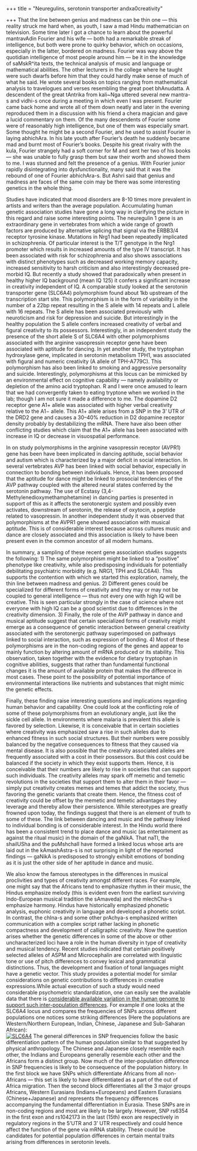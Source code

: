 +++
title = "Neuregulins, serotonin transporter andxa0creativity"

+++
That the line between genius and madness can be thin one — this reality
struck me hard when, as youth, I saw a mad Hindu mathematician on
television. Some time later I got a chance to learn about the powerful
mantravAdin Fourier and his wife — both had a remarkable streak of
intelligence, but both were prone to quirky behavior, which on
occasions, especially in the latter, bordered on madness. Fourier was
way above the quotidian intelligence of most people around him — be it
in the knowledge of saMskR^ita texts, the technical analysis of music
and language or mathematical abilities. The other lecturers in the
college where he taught were such dwarfs before him that they could
hardly make sense of much of what he said. He wrote several books on
topics ranging from mathematical analysis to travelogues and verses
resembling the great poet bhAnudatta. A descendent of the great tAntrika
from kali\~Nga uttered several new mantra-s and vidhi-s once during a
meeting in which even I was present. Fourier came back home and wrote
all of them down neatly and later in the evening reproduced them in a
discussion with his friend a chera magician and gave a lucid commentary
on them. Of the many descendents of Fourier some were of reasonably high
intelligence, but one of them was especially smart. Some thought he
might be a second Fourier, and he used to assist Fourier in laying
abhichAra. In his late youth after Fourier’s death he suddenly became
mad and burnt most of Fourier’s books. Despite his great rivalry with
the kula, Fourier strangely had a soft corner for M and sent her two of
his books — she was unable to fully grasp them but saw their worth and
showed them to me. I was stunned and felt the presence of a genius. With
Fourier junior rapidly disintegrating into dysfunctionality, many said
that it was the rebound of one of Fourier abhichAra-s. But Ashri said
that genius and madness are faces of the same coin may be there was some
interesting genetics in the whole thing.

Studies have indicated that mood disorders are 8-10 times more prevalent
in artists and writers than the average population. Accumulating human
genetic association studies have gone a long way in clarifying the
picture in this regard and raise some interesting points. The neuregulin
1 gene is an extraordinary gene in vertebrates from which a wide range
of growth factors are produced by alternative splicing that signal via
the ERBB3/4 receptor tyrosine kinase. Mutations in Nrg1 had been
repeatedly implicated in schizophrenia. Of particular interest is the
T/T genotype in the Nrg1 promoter which results in increased amounts of
the type IV transcript. It has been associated with risk for
schizophrenia and also shows associations with distinct phenotypes such
as decreased working memory capacity, increased sensitivity to harsh
criticism and also interestingly decreased pre-morbid IQ. But recently a
study showed that paradoxically when present in healthy higher IQ
background (mean IQ 125) it confers a significant increase in creativity
independent of IQ. A comparable study looked at the serotonin
transporter gene (SLC6A4) polymorphism found about 1kb upstream of the
transcription start site. This polymorphism is in the form of
variability in the number of a 22bp repeat resulting in the S allele
with 14 repeats and L allele with 16 repeats. The S allele has been
associated previously with neuroticism and risk for depression and
suicide. But interestingly in the healthy population the S allele
confers increased creativity of verbal and figural creativity to its
possessors. Interestingly, in an independent study the presence of the
short allele S of SLC6A4 with other polymorphisms associated with the
arginine vasopressin receptor gene have been associated with aptitude
for dancing. In yet another study, the tryptophan hydroxylase gene,
implicated in serotonin metabolism TPH1, was associated with figural and
numeric creativity (A allele of TPH-A779C). This polymorphism has also
been linked to smoking and aggressive personality and suicide.
Interestingly, polymorphisms at this locus can be mimicked by an
environmental effect on cognitive capability — namely availability or
depletion of the amino acid tryptophan. R and I were once amused to
learn that we had convergently taken to eating tryptone when we worked
in the lab; though I am not sure it made a difference to me. The
dopamine D2 receptor gene A1+ allele was associated with higher verbal
creativity relative to the A1− allele. This A1+ allele arises from a SNP
in the 3’ UTR of the DRD2 gene and causes a 30–40% reduction in D2
dopamine receptor density probably by destabilizing the mRNA. There have
also been other conflicting studies which claim that the A1+ allele has
been associated with increase in IQ or decrease in visuospatial
performance.

In on study polymorphisms in the arginine vasopressin receptor (AVPR1)
gene has been have been implicated in dancing aptitude, social behavior
and autism which is characterized by a major deficit in social
interaction. In several vertebrates AVP has been linked with social
behavior, especially in connection to bonding between individuals.
Hence, it has been proposed that the aptitude for dance might be linked
to prosocial tendencies of the AVP pathway coupled with the altered
neural states conferred by the serotonin pathway. The use of Ecstasy
(3,4-Methylenedioxymethamphetamine) in dancing parties is presented in
support of this as it affects the serotonergic system and possibly even
activates, downstream of serotonin, the release of oxytocin, a peptide
related to vasopressin. In another independent study it was observed
that polymorphisms at the AVPR1 gene showed association with musical
aptitude. This is of considerable interest because across cultures music
and dance are closely associated and this association is likely to have
been present even in the common ancestor of all modern humans.

In summary, a sampling of these recent gene association studies suggests
the following: 1) The same polymorphism might be linked to a “positive”
phenotype like creativity, while also predisposing individuals for
potentially debilitating psychiatric morbidity (e.g. NRG1, TPH and
SLC6A4). This supports the contention with which we started this
exploration, namely, the thin line between madness and genius. 2)
Different genes could be specialized for different forms of creativity
and they may or may not be coupled to general intelligence — thus not
every one with high IQ will be creative. This is seen particular
strongly in the case of science where not everyone with high IQ can be a
good scientist due to differences in the creativity dimension. 3)
Finally, the role of the AVP pathway in dance and musical aptitude
suggest that certain specialized forms of creativity might emerge as a
consequence of genetic interaction between general creativity associated
with the serotonergic pathway superimposed on pathways linked to social
interaction, such as expression of bonding. 4) Most of these
polymorphisms are in the non-coding regions of the genes and appear to
mainly function by altering amount of mRNA produced or its stability.
This observation, taken together with the evidence for dietary
tryptophan in cognitive abilities, suggests that rather than fundamental
functional changes it is the amount of available protein that makes the
difference in most cases. These point to the possibility of potential
importance of environmental interactions like nutrients and substances
that might mimic the genetic effects.

Finally, these finding raise interesting questions and implications
regarding human behavior and capability. One could look at the
conflicting role of some of these polymorphisms from an evolutionary
angle, just like the sickle cell allele. In environments where malaria
is prevalent this allele is favored by selection. Likewise, it is
conceivable that in certain societies where creativity was emphasized
saw a rise in such alleles due to enhanced fitness in such social
structures. But their numbers were possibly balanced by the negative
consequences to fitness that they caused via mental disease. It is also
possible that the creativity associated alleles are frequently
associated with a cost in their possessors. But this cost could be
balanced if the society in which they exist supports them. Hence, it is
conceivable that their numbers are likely to rise in societies that can
support such individuals. The creativity alleles may spark off memetic
and temetic revolutions in the societies that support them to alter them
in their favor — simply put creativity creates memes and temes that
addict the society, thus favoring the genetic variants that create them.
Hence, the fitness cost of creativity could be offset by the memetic and
temetic advantages they leverage and thereby allow their persistence.
While stereotypes are greatly frowned upon today, the findings suggest
that there is an element of truth to some of these. The link between
dancing and music and the pathway linked to individual bonding is of
considerable interest. In the Hindu world there has been a consistent
trend to place dance and music (as entertainment as against the ritual
music) in the domain of the gaNikA. That naTI, the shailUSha and the
puMshchalI have formed a linked locus whose arts are laid out in the
kAmashAstra-s is not surprising in light of the reported findings —
gaNikA is predisposed to strongly exhibit emotions of bonding as it is
just the other side of her aptitude in dance and music.

We also know the famous stereotypes in the differences in musical
proclivities and types of creativity amongst different races. For
example, one might say that the Africans tend to emphasize rhythm in
their music, the Hindus emphasize melody (this is evident even from the
earliest surviving Indo-European musical tradition the sAmaveda) and the
mlechCha-s emphasize harmony. Hindus have historically emphasized
phonetic analysis, euphonic creativity in language and developed a
phonetic script. In contrast, the chIna-s and some other prAchya-s
emphasized written communication with a complex script rather lacking in
phonetic compactness and development of calligraphic creativity. Now the
question arises whether the genetic differences in some of the above or
other uncharacterized loci have a role in the human diversity in type of
creativity and musical tendency. Recent studies indicated that certain
positively selected alleles of ASPM and Microcephalin are correlated
with linguistic tone or use of pitch differences to convey lexical and
grammatical distinctions. Thus, the development and fixation of tonal
languages might have a genetic vector. This study provides a potential
model for similar considerations on genetic contributions to differences
in creative expressions.While actual execution of such a study would
need considerable psychometric standardization, one can easily see the
available data that there is [considerable available variation in the
human genome to support such inter-population
differences](http://farm4.static.flickr.com/3439/4002159211_fdc1b255e5_o.png).
For example if one looks at the SLC6A4 locus and compares the
frequencies of SNPs across different populations one notices some
striking differences (Here the populations are Western/Northern
European, Indian, Chinese, Japanese and Sub-Saharan African):  
[![SLC6A4](https://i1.wp.com/farm3.static.flickr.com/2546/4000164696_8122824fda_o.jpg)](http://farm3.static.flickr.com/2546/4000164696_8122824fda_o.jpg)
The general differences in SNP frequencies follow the basic
differentiation pattern of the human population similar to that
suggested by physical anthropology. The Chinese and Japanese closely
resemble each other, the Indians and Europeans generally resemble each
other and the Africans form a distinct group. Now much of the
inter-population difference in SNP frequencies is likely to be
consequence of the population history. In the first block we have SNPs
which differentiate Africans from all non-Africans — this set is likely
to have differentiated as a part of the out of Africa migration. Then
the second block differentiates all the 3 major groups Africans, Western
Eurasians (Indians+Europeans) and Eastern Eurasians (Chinese+Japanese)
and represents the frequency differences accompanying the fundamental
differentiation in Eurasia. These SNPs are in non-coding regions and
most are likely to be largely. However, SNP rs6354 in the first exon and
rs1042173 in the last (15th) exon are respectively in regulatory regions
in the 5’UTR and 3’ UTR respectively and could hence affect the function
of the gene via mRNA stability. These could be candidates for potential
population differences in certain mental traits arising from differences
in serotonin levels.
